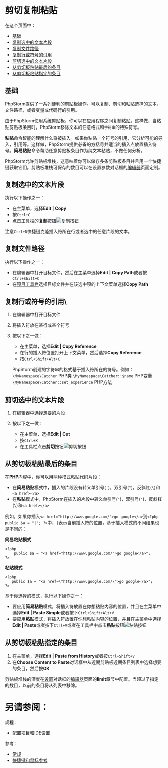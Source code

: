 # 剪切复制粘贴

在这个页面中：

* [基础](#基础)
* [复制选中的文本片段](#复制选中的文本片段)
* [复制文件路径](#复制文件路径)
* [复制行或符号的引用](#复制行或符号的引用)
* [剪切选中的文本片段](#剪切选中的文本片段)
* [从剪切板粘贴最后的条目](#从剪切板粘贴最后的条目)
* [从剪切板粘贴指定的条目](#从剪切板粘贴指定的条目)


## <span id='基础'>基础</span>

PhpStorm提供了一系列便利的剪贴板操作。可以复制、剪切和粘贴选择的文本，文件路径，或者变量或代码行的引用。

由于PhpStorm使用系统剪贴板，你可以在应用程序之间复制粘贴。这样做，当粘贴剪贴板条目时，PhpStorm移除文本的任意格式和`字符串`的特殊符号。

**粘贴**命令智能的理解什么将被插入。如果你粘贴一个符号的引用，它分析可能的导入，引用等。这样做，PhpStorm提供必备的方括号并适当的插入点放置插入符号。**简易粘贴**命令帮助任意剪贴板条目作为纯文本粘贴，不做任何分析。

PhpStorm允许剪贴板堆栈，这意味着你可以储存多条剪贴板条目并且用一个快捷键获取它们。剪贴板堆栈可保存的数目可以在设置参数对话框的[编辑器](/参考/设置参数对话框/编辑器/常规/README.md)页面定制。


## <span id='复制选中的文本片段'>复制选中的文本片段</span>

执行以下操作之一：

* 在主菜单，选择**Edit | Copy**
* 按`Ctrl+C`
* 点击工具栏的**复制**按钮![复制按钮](http://image.jellychen.cn/uploads/2016/11/copy.gif)

注意`Ctrl+D`快捷键克隆插入符所在行或者选中的任意片段的文本。


## <span id='复制文件路径'>复制文件路径</span>

执行以下操作之一：

* 在编辑器中打开目标文件，然后在主菜单选择**Edit | Copy Path**或者按`Ctrl+Shift+C`
* 在[项目工具栏](/参考/工具窗参考/项目工具窗.md)选择目标文件并在该选中项的上下文菜单选择**Copy Path**


## <span id='复制行或符号的引用'>复制行或符号的引用</span>\

1. 在编辑器中打开目标文件
2. 将插入符放在某行或某个符号
3. 按以下之一做：
    
    * 在主菜单，选择**Edit | Copy Reference**
    * 在行的插入符位置打开上下文菜单，然后选择**Copy Reference**
    * 按`Ctrl+Shift+Alt+C`
    
    PhpStorm创建的字符串的格式基于插入符所在的符号。例如：
        `\MyNamespace\Catcher` PHP类
        `\MyNamespace\Catcher::$name` PHP变量
        `\MyNamespace\Catcher::set_experience` PHP方法


## <span id='剪切选中的文本片段'>剪切选中的文本片段</span>

1. 在编辑器中[选择](/如何使用/常规指南/PhpStorm编辑器/基础编辑规程/在编辑器中选择文本.md)想要的片段
2. 按以下之一做：
    
    * 在主菜单，选择**Edit | Cut**
    * 按`Ctrl+X`
    * 在工具栏点击**剪切**按钮![剪切按钮](http://image.jellychen.cn/uploads/2016/11/mainToolbarCut.gif)


## <span id='从剪切板粘贴最后的条目'>从剪切板粘贴最后的条目</span>

在**PHP**内容中，你可以用两种模式粘贴代码片段：

* 在**简易粘贴**模式中，插入的片段没有转义单引号(`'`)，双引号(`"`)，反斜杠(`\`)和`<a href></a>`
* 在**粘贴**模式中，PhpStorm在插入的片段中转义单引号(`'`)，双引号(`"`)，反斜杠(`\`)和`<a href></a>`

例如，如果你插入`<a href="http://www.google.com/">go google</a>`到`<?php public $a = "|"; ?>`中，`|`表示当前插入符的位置，基于插入模式的不同结果也是不同的：

**简易粘贴模式**

```
<?php
    public $a = "<a href="http://www.google.com/">go google</a>";
?>
```

**粘贴模式**

```
<?php
   public $a = "<a href=\"http://www.google.com/\">go google</a>";
?>
```

基于你选择的模式，执行以下操作之一：

* 要应用**简易粘贴**模式，将插入符放置在你想粘贴内容的位置，并且在主菜单中选择**Edit | Paste Simple**或者按下`Ctrl+Shift+Alt+V`
* 要应用**粘贴**模式，将插入符放置在你想粘贴内容的位置，并且在主菜单中选择**Edit | Paste**或者按下`Ctrl+V`或者在工具栏中点击**粘贴**按钮![粘贴按钮](http://image.jellychen.cn/uploads/2016/11/mainToolbarPaste.gif)


## <span id='从剪切板粘贴指定的条目'>从剪切板粘贴指定的条目</span>

1. 在主菜单，选择**Edit | Paste from History**或者按`Ctrl+Shift+V`
2. 在**Choose Content to Paste**对话框中从近期剪贴板近期条目列表中选择想要的条目，然后按**OK**

剪贴板堆栈的深度在[设置](/参考/设置参数对话框/README.md)对话框的[编辑器](/参考/设置参数对话框/编辑器/常规/外观.md)页面的**limit**章节中配置。当超过了指定的数目，以前的条目将从列表中移除。



# 另请参阅：

规程：

* [配置项目和IDE设置](/如何使用/常规指南/配置项目和IDE设置/README.md)

参考：

* [常规](/参考/设置参数对话框/编辑器/常规/README.md)
* [快捷键和鼠标参考](/参考/快捷键和鼠标参考/README.md)